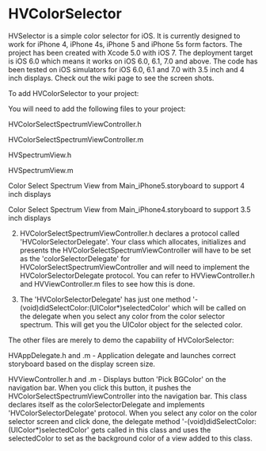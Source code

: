 HVColorSelector
===============

HVSelector is a simple color selector for iOS. It is currently designed to work for iPhone 4, iPhone 4s, iPhone 5 and
iPhone 5s form factors. The project has been created with Xcode 5.0 with iOS 7. The deployment target is iOS 6.0 which means it works on iOS 6.0, 6.1, 7.0 and above. The code has been tested on iOS simulators for iOS 6.0, 6.1 and 7.0 with 3.5 inch and 4 inch displays. Check out the wiki page to see the screen shots.

To add HVColorSelector to your project:

You will need to add the following files to your project:

HVColorSelectSpectrumViewController.h

HVColorSelectSpectrumViewController.m

HVSpectrumView.h

HVSpectrumView.m

Color Select Spectrum View from Main_iPhone5.storyboard to support 4 inch displays

Color Select Spectrum View from Main_iPhone4.storyboard to support 3.5 inch displays

2. HVColorSelectSpectrumViewController.h declares a protocol called 'HVColorSelectorDelegate'. Your class which allocates, initializes and presents the HVColorSelectSpectrumViewController will have to be set as the 'colorSelectorDelegate' for HVColorSelectSpectrumViewController and will need to implement the HVColorSelectorDelegate protocol. You can refer to HVViewController.h and HVViewController.m files to see how this is done.

3. The 'HVColorSelectorDelegate' has just one method '-(void)didSelectColor:(UIColor*)selectedColor' which will be called on the delegate when you select any color from the color selector spectrum. This will get you the UIColor object for the selected color.

The other files are merely to demo the capability of HVColorSelector:

HVAppDelegate.h and .m - Application delegate and launches correct storyboard based on the display screen size.

HVViewController.h and .m - Displays button 'Pick BGColor' on the navigation bar. When you click this button, it pushes the HVColorSelectSpectrumViewController into the navigation bar. This class declares itself as the colorSelectorDelegate and implements 'HVColorSelectorDelegate' protocol. When you select any color on the color selector screen and click done, the delegate method '-(void)didSelectColor:(UIColor*)selectedColor' gets called in this class and uses the selectedColor to set as the background color of a view added to this class.  



